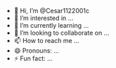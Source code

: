 - 👋 Hi, I’m @Cesar1122001c
- 👀 I’m interested in ...
- 🌱 I’m currently learning ...
- 💞️ I’m looking to collaborate on ...
- 📫 How to reach me ...
- 😄 Pronouns: ...
- ⚡ Fun fact: ...

<!---
Cesar1122001c/Cesar1122001c is a ✨ special ✨ repository because its `README.md` (this file) appears on your GitHub profile.
You can click the Preview link to take a look at your changes.
--->
